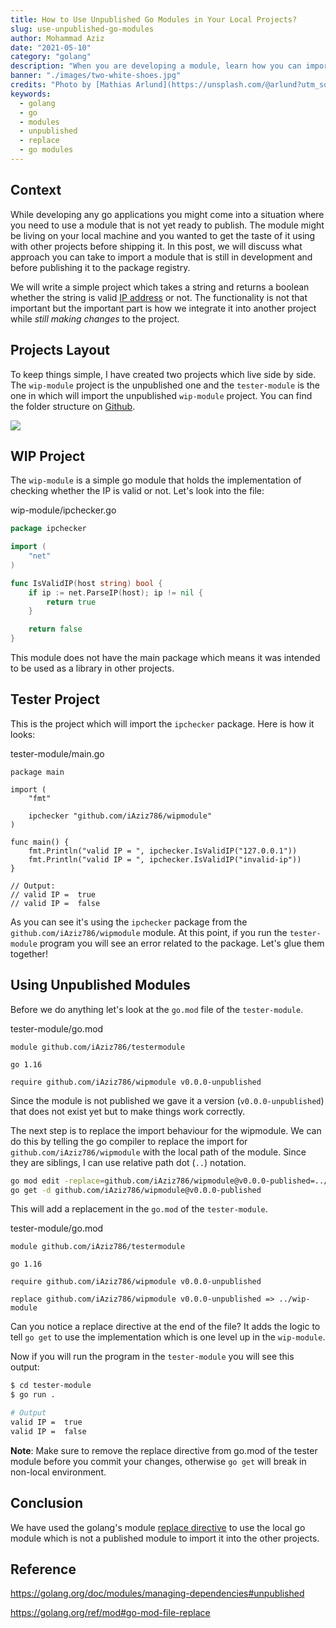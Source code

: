 ```yaml
---
title: How to Use Unpublished Go Modules in Your Local Projects?
slug: use-unpublished-go-modules
author: Mohammad Aziz
date: "2021-05-10"
category: "golang"
description: "When you are developing a module, learn how you can import and test them in other go projects before publishing it."
banner: "./images/two-white-shoes.jpg"
credits: "Photo by [Mathias Arlund](https://unsplash.com/@arlund?utm_source=unsplash&utm_medium=referral&utm_content=creditCopyText) on [Unsplash](https://unsplash.com/s/photos/pieces?utm_source=unsplash&utm_medium=referral&utm_content=creditCopyText)"
keywords:
  - golang
  - go
  - modules
  - unpublished
  - replace
  - go modules
---
```


## Context

While developing any go applications you might come into a situation where you need to use a module that is not yet ready to publish. The module might be living on your local machine and you wanted to get the taste of it using with other projects before shipping it. In this post, we will discuss what approach you can take to import a module that is still in development and before publishing it to the package registry.

We will write a simple project which takes a string and returns a boolean whether the string is valid [IP address][1] or not. The functionality is not that important but the important part is how we integrate it into another project while _still making changes_ to the project.

## Projects Layout

To keep things simple, I have created two projects which live side by side. The `wip-module` project is the unpublished one and the `tester-module` is the one in which will import the unpublished `wip-module` project. You can find the folder structure on [Github][github-unpublished-link].

<p></p>
<Image src="./images/two-folders.png" />

## WIP Project

The `wip-module` is a simple go module that holds the implementation of checking whether the IP is valid or not. Let's look into the file:

wip-module/ipchecker.go

```go
package ipchecker

import (
    "net"
)

func IsValidIP(host string) bool {
    if ip := net.ParseIP(host); ip != nil {
        return true
    }

    return false
}
```

This module does not have the main package which means it was intended to be used as a library in other projects.

## Tester Project

This is the project which will import the `ipchecker` package. Here is how it looks:

tester-module/main.go

```go{6}
package main

import (
    "fmt"

    ipchecker "github.com/iAziz786/wipmodule"
)

func main() {
    fmt.Println("valid IP = ", ipchecker.IsValidIP("127.0.0.1"))
    fmt.Println("valid IP = ", ipchecker.IsValidIP("invalid-ip"))
}

// Output:
// valid IP =  true
// valid IP =  false
```

As you can see it's using the `ipchecker` package from the `github.com/iAziz786/wipmodule` module. At this point, if you run the `tester-module` program you will see an error related to the package. Let's glue them together!

## Using Unpublished Modules

Before we do anything let's look at the `go.mod` file of the `tester-module`.

tester-module/go.mod

```
module github.com/iAziz786/testermodule

go 1.16

require github.com/iAziz786/wipmodule v0.0.0-unpublished
```

Since the module is not published we gave it a version (`v0.0.0-unpublished`) that does not exist yet but to make things work correctly.

The next step is to replace the import behaviour for the wipmodule. We can do this by telling the go compiler to replace the import for `github.com/iAziz786/wipmodule` with the local path of the module. Since they are siblings, I can use relative path dot (`..`) notation.

```sh
go mod edit -replace=github.com/iAziz786/wipmodule@v0.0.0-published=../wip-module
go get -d github.com/iAziz786/wipmodule@v0.0.0-published
```

This will add a replacement in the `go.mod` of the `tester-module`.

tester-module/go.mod

```{7}
module github.com/iAziz786/testermodule

go 1.16

require github.com/iAziz786/wipmodule v0.0.0-unpublished

replace github.com/iAziz786/wipmodule v0.0.0-unpublished => ../wip-module
```

Can you notice a replace directive at the end of the file? It adds the logic to tell `go get` to use the implementation which is one level up in the `wip-module`.

Now if you will run the program in the `tester-module` you will see this output:

```sh
$ cd tester-module
$ go run .

# Output
valid IP =  true
valid IP =  false
```

**Note**: Make sure to remove the replace directive from go.mod of the tester module before you commit your changes, otherwise `go get` will break in non-local environment.

## Conclusion

We have used the golang's module [replace directive](https://golang.org/ref/mod#go-mod-file-replace) to use the local go module which is not a published module to import it into the other projects.

## Reference

https://golang.org/doc/modules/managing-dependencies#unpublished

https://golang.org/ref/mod#go-mod-file-replace

[github-unpublished-link]: https://github.com/iAziz786/unpublished-go-module
[1]: https://en.wikipedia.org/wiki/IP_address
